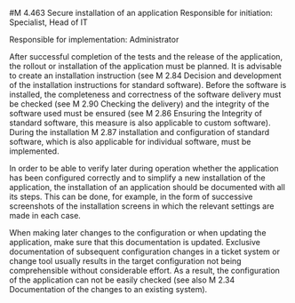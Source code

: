 #M 4.463 Secure installation of an application
Responsible for initiation: Specialist, Head of IT

Responsible for implementation: Administrator

After successful completion of the tests and the release of the application, the rollout or installation of the application must be planned. It is advisable to create an installation instruction (see M 2.84 Decision and development of the installation instructions for standard software). Before the software is installed, the completeness and correctness of the software delivery must be checked (see M 2.90 Checking the delivery) and the integrity of the software used must be ensured (see M 2.86 Ensuring the Integrity of standard software, this measure is also applicable to custom software). During the installation M 2.87 installation and configuration of standard software, which is also applicable for individual software, must be implemented.

In order to be able to verify later during operation whether the application has been configured correctly and to simplify a new installation of the application, the installation of an application should be documented with all its steps. This can be done, for example, in the form of successive screenshots of the installation screens in which the relevant settings are made in each case.

When making later changes to the configuration or when updating the application, make sure that this documentation is updated. Exclusive documentation of subsequent configuration changes in a ticket system or change tool usually results in the target configuration not being comprehensible without considerable effort. As a result, the configuration of the application can not be easily checked (see also M 2.34 Documentation of the changes to an existing system).



